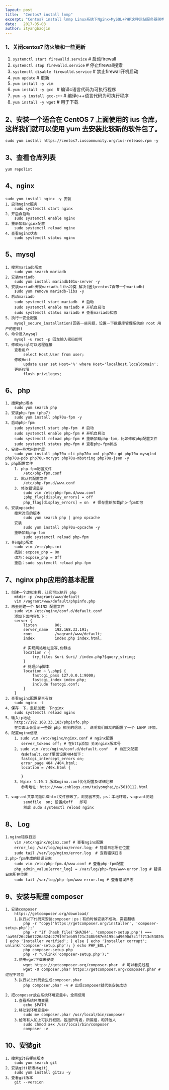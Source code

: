```yaml
---
layout: post
title:  "Centos7 install lnmp"
excerpt: "Centos7 install lnmp Linux系统下Nginx+MySQL+PHP这种网站服务器架构。"
date:   2017-05-03
author: ityangbaojin
---
```

### 1、关闭centos7 防火墙和一些更新
1. ```systemctl start firewalld.service``` # 启动firewall
2. ```systemctl stop firewalld.service``` # 停止firewall搜索
3. ```systemctl disable firewalld.service``` # 禁止firewall开机启动
4. ```yum update``` # 更新
5. ```yum install -y vim```
6. ```yum install -y gcc ``` # 编译c语言代码为可执行程序
7. ```yum -y install gcc-c++``` # 编译c++语言代码为可执行程序
8. ```yum install -y wget``` # 用于下载


## 2、安装一个适合在 CentOS 7 上面使用的 ius 仓库，这样我们就可以使用 yum 去安装比较新的软件包了。
    sudo yum install https://centos7.iuscommunity.org/ius-release.rpm -y

## 3、查看仓库列表
    yum repolist

## 4、nginx
    sudo yum install nginx -y 安装
    1、启动nginx服务
        sudo systemctl start nginx
    2、开启自启动
        sudo systemctl enable nginx 
    3、重新加载nginx配置
        sudo systemctl reload nginx 
    4、查看nginx状态
        sudo systemctl status nginx     

## 5、mysql
    1、搜索mariadb版本 
        sudo yum search mariadb
    2、安装mariadb
        sudo yum install mariadb101u-server -y      
    3、安装mariadb出现mariadb-libs冲突 解决(因为centos7自带一个mariadb)
        sudo yum remove mariadb-libs -y
    4、启动mariadb
        sudo systemctl start mariadb  # 启动
        sudo systemctl enable mariadb # 开机自启动
        sudo systemctl status mariadb # 查看mariadb状态
    5、执行一安全配置
        mysql_secure_installation(回答一些问题，设置一下数据库管理系统的 root 用户的密码)   
    6、命令进入mysql
        mysql -u root -p 回车输入密码即可
    7、修改mysql可以远程连接
        查看用户
            select Host,User from user;
        修改Host
            update user set Host='%' where Host='localhost.localdomain';
        更新权限
            flush privileges;   

## 6、   php
    1、搜索php版本
        sudo yum search php 
    2、安装php-fpm (php7)
        sudo yum install php70u-fpm -y
    3、启动php-fpm
        sudo systemctl start php-fpm  # 启动  
        sudo systemctl enable php-fpm # 开机自启动   
        sudo systemctl reload php-fpm # 重新加载php-fpm，比如修改php配置文件
        sudo systemctl status php-fpm # 查看php-fpm状态
    4、安装一些常用的扩展
        sudo yum install php70u-cli php70u-xml php70u-gd php70u-mysqlnd php70u-pdo php70u-mcrypt php70u-mbstring php70u-json -y 
    5、php配置文件
        1. php-fpm配置文件
            /etc/php-fpm.conf   
        2. 默认的配置文件
            /etc/php-fpm.d/www.conf 
        3. 修改错误显示
            sudo vim /etc/php-fpm.d/www.conf
            ;php_flag[display_errors] = off
            php_flag[display_errors] = on  # 保存重新加载php-fpm即可
    6、安装opcache
        搜索对应的版本
            sudo yum search php | grep opcache      
        安装
            sudo yum install php70u-opcache -y
        重新加载php-fpm
            sudo systemctl reload php-fpm
    7、关闭php版本
        sudo vim /etc/php.ini
        找到：expose_php = On
        改为：expose_php = Off
        重启：sudo systemctl reload php-fpm                

## 7、nginx php应用的基本配置   
    1、创建一个虚拟主机，让它可以执行 php
        mkdir -p /vagrant/www/default
        vim /vagrant/www/default/phpinfo.php
    2、再去创建一个 NGINX 配置文件
        sudo vim /etc/nginx/conf.d/default.conf 
        添加下面内容如下：
        server {
            listen        80;
            server_name   192.168.33.191;
            root          /vagrant/www/default;
            index         index.php index.html;

            # 实现网站地址重写,伪静态
            location / {
                try_files $uri $uri/ /index.php?$query_string;
            }
            # 处理php脚本
            location ~ \.php$ {
                fastcgi_pass 127.0.0.1:9000;
                fastcgi_index index.php;
                include fastcgi.conf;
            }
        }
    3、查看nginx配置是否有效
        sudo nginx -t
    4、保存一下，重新加载一下nginx
        sudo systemctl reload nginx
    5、输入ip地址
        http://192.168.33.183/phpinfo.php 
        在页面上会显示一些跟 php 相关的信息 ， 说明我们成功的配置了一个 LEMP 环境。
    6、配置nginx信息
        1、sudo vim /etc/nginx/nginx.conf # nginx配置
           server_tokens off; # 在http添加 关闭nginx版本号  
        2、sudo vim /etc/nginx/conf.d/default.conf   # 自定义配置
           在default.conf里面设置404如下：
           fastcgi_intercept_errors on;
           error_page 404 /404.html;
           location = /40x.html {

           }
        3、Nginx 1.10.1 版本nginx.conf优化配置及详细注释
           参考地址：http://www.cnblogs.com/taiyonghai/p/5610112.html   

    7、vagrant共享问题后缀html文件修改了，浏览器不变。ps：本地环境，vagrant问题
            sendfile  on; 设置成off   即可
            然后 sudo systemctl reload nginx

## 8、   Log
    1.nginx错误日志
        vim /etc/nginx/nginx.conf # 查看nginx配置
        error_log /var/log/nginx/error.log; # 错误日志所在位置
        sudo tail /var/log/nginx/error.log  # 查看错误日志
    2.php-fpm生成的错误日志
        sudo vim /etc/php-fpm.d/www.conf # 查看php-fpm配置
        php_admin_value[error_log] = /var/log/php-fpm/www-error.log # 错误日志所在位置
        sudo tail /var/log/php-fpm/www-error.log # 查看错误日志

## 9、安装与配置 composer 
    1、安装composer
        https://getcomposer.org/download/
        1.执行以下代码来安装composer：ps：有的时候安装不成功，需要翻墙
            php -r "copy('https://getcomposer.org/installer', 'composer-setup.php');"
            php -r "if (hash_file('SHA384', 'composer-setup.php') === 'aa96f26c2b67226a324c27919f1eb05f21c248b987e6195cad9690d5c1ff713d53020a02ac8c217dbf90a7eacc9d141d') { echo 'Installer verified'; } else { echo 'Installer corrupt'; unlink('composer-setup.php'); } echo PHP_EOL;"
            php composer-setup.php
            php -r "unlink('composer-setup.php');"
        2.使用wget下载来安装
            wget https://getcomposer.org/composer.phar  # 可以看见过程
            wget -O composer.phar https://getcomposer.org/composer.phar # 过程不可见 
        3.执行以上代码会生成composer.phar
            php composer.phar -v # 出现composer就代表安装成功
            
    2、把composer放在系统环境变量中，全局使用
        1.查看系统环境变量
            echo $PATH
        2.移动到环境变量中
            sudo mv composer.phar /usr/local/bin/composer   
        3.给所有人加上可执行权限，包括所有者，所属组，和其他人
            sudo chmod a+x /usr/local/bin/composer  
            composer -v

## 10、安装git
    1、搜索git有哪些版本
        sudo yum search git
    2、安装git(新版本git)
        sudo yum install git2u -y           
    3、查看git版本
        git --version   

